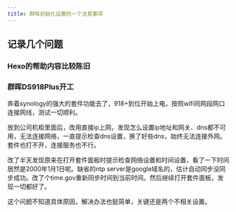 ```yaml
---
title: 群晖初始化设置的一个注意事项
---
```

## 记录几个问题



### Hexo的帮助内容比较陈旧



### 群晖DS918Plus开工

奔着synology的强大的套件功能去了，918+到位开始上电，按照wifi同网段网口连接网线，测试一切顺利。

放到公司机柜里面后，改用直接ip上网，发现怎么设置ip地址和网关、dns都不可用，无法连接网络，一直提示检查dns设置，换了好些dns，始终无法连接外网。套件也打不开，连接服务也不行。

改了半天发现原来在打开套件面板时提示检查网络设置和时间设置，看了一下时间居然是2000年1月1日呢。缺省的ntp server是google域名的，估计自动同步没同步成功。改了个time.gov重新同步时间到当前时间。然后继续打开套件面板，发现一切都好了。

这个问题不知道具体原因，解决办法也挺简单，关键还是两个不相关设置。




